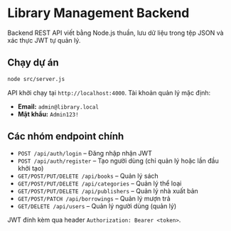 # Library Management Backend

Backend REST API viết bằng Node.js thuần, lưu dữ liệu trong tệp JSON và xác thực JWT tự quản lý.

## Chạy dự án

```bash
node src/server.js
```

API khởi chạy tại `http://localhost:4000`. Tài khoản quản lý mặc định:

- **Email:** `admin@library.local`
- **Mật khẩu:** `Admin123!`

## Các nhóm endpoint chính

- `POST /api/auth/login` – Đăng nhập nhận JWT
- `POST /api/auth/register` – Tạo người dùng (chỉ quản lý hoặc lần đầu khởi tạo)
- `GET/POST/PUT/DELETE /api/books` – Quản lý sách
- `GET/POST/PUT/DELETE /api/categories` – Quản lý thể loại
- `GET/POST/PUT/DELETE /api/publishers` – Quản lý nhà xuất bản
- `GET/POST/PATCH /api/borrowings` – Quản lý mượn trả
- `GET/DELETE /api/users` – Quản lý người dùng (quản lý)

JWT đính kèm qua header `Authorization: Bearer <token>`.
